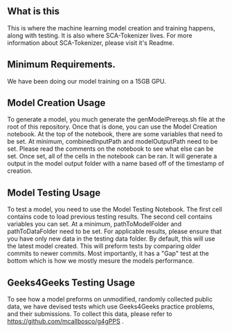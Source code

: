 ## What is this
This is where the machine learning model creation and training happens, along with testing. It is also where SCA-Tokenizer lives. For more information about SCA-Tokenizer, please visit it's Readme. 

## Minimum Requirements.
We have been doing our model training on a 15GB GPU. 

## Model Creation Usage
To generate a model, you much generate the genModelPrereqs.sh file at the root of this repository. Once that is done, you can use the Model Creation notebook. At the top of the notebook, there are some variables that need to be set. At minimum, combinedInputPath and modelOutputPath need to be set. Please read the comments on the notebook to see what else can be set. Once set, all of the cells in the notebook can be ran. It will generate a output in the model output folder with a name based off of the timestamp of creation. 

## Model Testing Usage
To test a model, you need to use the Model Testing Notebook. The first cell contains code to load previous testing results. The second cell contains variables you can set. At a minimum, pathToModelFolder and pathToDataFolder need to be set. For applicable results, please ensure that you have only new data in the testing data folder. By default, this will use the latest model created. This will preform tests by comparing older commits to newer commits. Most importantly, it has a "Gap" test at the bottom which is how we mostly mesure the models performance. 

## Geeks4Geeks Testing Usage
To see how a model preforms on unmodified, randomly collected public data, we have devised tests which use Geeks4Geeks practice problems, and their submissions. To collect this data, please refer to https://github.com/mcallbosco/g4gPPS . 
